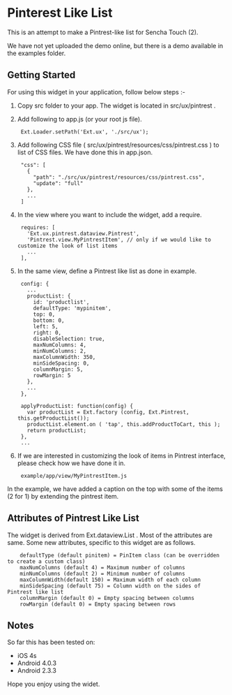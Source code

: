 Pinterest Like List
===================

This is an attempt to make a Pintrest-like list for Sencha Touch (2). 

We have not yet uploaded the demo online, but there is a demo available in the examples folder.

Getting Started
---------------

For using this widget in your application, follow below steps :-

1. Copy src folder to your app. The widget is located in src/ux/pintrest .
 
2. Add following to app.js (or your root js file).

        Ext.Loader.setPath('Ext.ux', './src/ux');

3. Add following CSS file ( src/ux/pintrest/resources/css/pintrest.css ) to list of CSS files. We have done this in app.json.


        "css": [
          {
            "path": "./src/ux/pintrest/resources/css/pintrest.css",
            "update": "full"
          },
          ...
        ]

4. In the view where you want to include the widget, add a require.
 
        requires: [
          'Ext.ux.pintrest.dataview.Pintrest',
          'Pintrest.view.MyPintrestItem', // only if we would like to customize the look of list items
          ...
        ],

5. In the same view, define a Pintrest like list as done in example.

        config: {
          ...
          productList: {
            id: 'productlist',
            defaultType: 'mypinitem',
            top: 0,
            bottom: 0,
            left: 5,
            right: 0,
            disableSelection: true,
            maxNumColumns: 4,
            minNumColumns: 2,
            maxColumnWidth: 350,
            minSideSpacing: 0,
            columnMargin: 5,
            rowMargin: 5
          },
          ...
        },
        
        applyProductList: function(config) {
          var productList = Ext.factory (config, Ext.Pintrest, this.getProductList());
          productList.element.on ( 'tap', this.addProductToCart, this );
          return productList;
        },
        ...

6. If we are interested in customizing the look of items in Pintrest interface, please check how we have done it in.

        example/app/view/MyPintrestItem.js

In the example, we have added a caption on the top with some of the items (2 for 1) by extending the pintrest item.


Attributes of Pintrest Like List
--------------------------------

The widget is derived from Ext.dataview.List . Most of the attributes are same. Some new attributes, specific to this widget are as follows.

        defaultType (default pinitem) = PinItem class (can be overridden to create a custom class)
        maxNumColumns (default 4) = Maximum number of columns
        minNumColumns (default 2) = Minimum number of columns
        maxColumnWidth(default 150) = Maximum width of each column
        minSideSpacing (default 75) = Column width on the sides of Pintrest like list
        columnMargin (default 0) = Empty spacing between columns 
        rowMargin (default 0) = Empty spacing between rows

Notes
-----

So far this has been tested on:

  * iOS 4s 
  * Android 4.0.3
  * Android 2.3.3

Hope you enjoy using the widet. 
